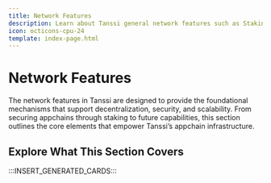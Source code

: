 ```yaml
---
title: Network Features
description: Learn about Tanssi general network features such as Staking, Governance and Treasury, and how each help Tanssi becoming a fully decentralized Appchain orchestrator for the Web3 ecosystem.
icon: octicons-cpu-24
template: index-page.html
---
```


# Network Features

The network features in Tanssi are designed to provide the foundational mechanisms that support decentralization, security, and scalability. From securing appchains through staking to future capabilities, this section outlines the core elements that empower Tanssi’s appchain infrastructure.

## Explore What This Section Covers

:::INSERT_GENERATED_CARDS:::